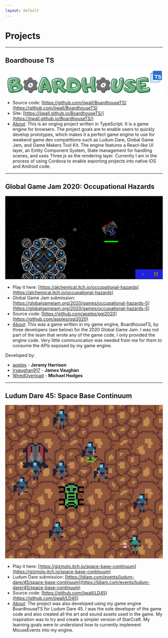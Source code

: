 ```yaml
---
layout: default
---
```

# Projects

* * *

## Boardhouse TS
<p align="center">
    <a href="https://jjwall.github.io/BoardhouseTS/">
        <img
            alt="BoardhouseTS"
            src="./assets/images/boardhouse_logo_med.png"
            width="800"
        />
    </a>
</p>

* Source code: [https://github.com/jjwall/BoardhouseTS](https://github.com/jjwall/BoardhouseTS)
* Site: [https://jjwall.github.io/BoardhouseTS/](https://jjwall.github.io/BoardhouseTS/)
* <u>About</u>: This is an onging project written in TypeScript. It is a game engine for browsers. The project goals are to enable users to quickly develop prototypes, which makes it a perfect game engine to use for weekend game dev competitions such as Ludum Dare, Global Game Jam, and Game Makers Tool Kit. The engine features a React-like UI layer, an Entity Component System, State management for handling scenes, and uses Three.js as the rendering layer. Currently I am in the process of using Cordova to enable exporting projects into native iOS and Android code.

* * *

## Global Game Jam 2020: Occupational Hazards

<p align="center">
    <img
        alt="Occupational Hazards"
        src="./assets/images/hazards.png"
        width="800"
    />
</p>

* Play it here: [https://alchemical.itch.io/occupational-hazards](https://alchemical.itch.io/occupational-hazards)
* Global Game Jam submission: [https://globalgamejam.org/2020/games/occupational-hazards-5](https://globalgamejam.org/2020/games/occupational-hazards-5)
* Source code: [https://github.com/apples/ggj2020](https://github.com/apples/ggj2020)
* <u>About</u>: This was a game written in my game engine, BoardhouseTS, by three developers (see below) for the 2020 Global Game Jam. I was not part of the team that wrote any of the game code, I only provided the engine code. Very little communication was needed from me for them to consume the APIs exposed by my game engine.

Developed by:
* [apples](https://github.com/apples/) - **Jeramy Harrison**
* [jrvaughan917](https://github.com/jrvaughan917/) - **James Vaughan**
* [WiredOverload](https://github.com/WiredOverload/) - **Michael Hodges**

* * *

## Ludum Dare 45: Space Base Continuum

<p align="center">
    <img
        alt="Space Base Continuum"
        src="./assets/images/space_base.png"
        width="800"
    />
</p>

* Play it here: [https://gizmolo.itch.io/space-base-continuum](https://gizmolo.itch.io/space-base-continuum)
* Ludum Dare submission: [https://ldjam.com/events/ludum-dare/45/space-base-continuum](https://ldjam.com/events/ludum-dare/45/space-base-continuum)
* Source code: [https://github.com/jjwall/LD45](https://github.com/jjwall/LD45)
* <u>About</u>: The project was also developed using my game engine BoardhouseTS for Ludum Dare 45. I was the sole developer of the game code and also created all the art and sound assets used in the game. My inspiration was to try and create a simpler version of StarCraft. My learning goals were to understand how to currently implement MouseEvents into my engine.